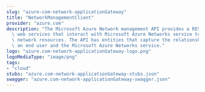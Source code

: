```yaml
---
slug: "azure-com-network-applicationGateway"
title: "NetworkManagementClient"
provider: "azure.com"
description: "The Microsoft Azure Network management API provides a RESTful set of\
  \ web services that interact with Microsoft Azure Networks service to manage your\
  \ network resources. The API has entities that capture the relationship between\
  \ an end user and the Microsoft Azure Networks service."
logo: "azure.com-network-applicationGateway-logo.png"
logoMediaType: "image/png"
tags:
- "cloud"
stubs: "azure.com-network-applicationGateway-stubs.json"
swagger: "azure.com-network-applicationGateway-swagger.json"
---
```

